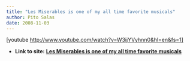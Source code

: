 ```yaml
---
title: "Les Miserables is one of my all time favorite musicals"
author: Pito Salas
date: 2008-11-03
---
```




[youtube http://www.youtube.com/watch?v=W3ijYVyhnn0&hl=en&fs=1]


* **Link to site:** **[Les Miserables is one of my all time favorite musicals](None)**
